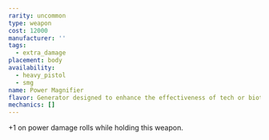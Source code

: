 ```yaml
---
rarity: uncommon
type: weapon
cost: 12000
manufacturer: ''
tags:
  - extra_damage
placement: body
availability:
  - heavy_pistol
  - smg
name: Power Magnifier
flavor: Generator designed to enhance the effectiveness of tech or biotic attacks.
mechanics: []
---
```

+1 on power damage rolls while holding this weapon.
